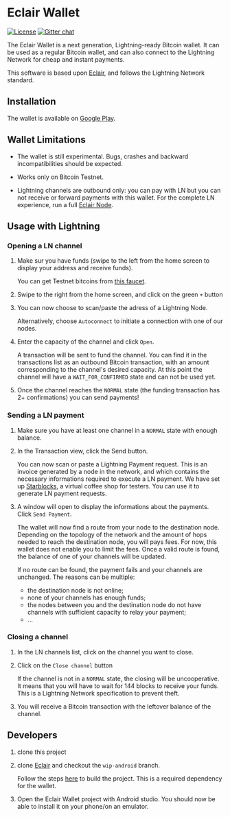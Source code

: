 # Eclair Wallet
[![License](https://img.shields.io/badge/license-Apache%202.0-blue.svg)](LICENSE)
[![Gitter chat](https://img.shields.io/badge/chat-on%20gitter-rose.svg)](https://gitter.im/ACINQ/eclair)

The Eclair Wallet is a next generation, Lightning-ready Bitcoin wallet. It can be used as a regular Bitcoin wallet, and can also connect to the Lightning Network for cheap and instant payments.

This software is based upon [Eclair](https://github.com/ACINQ/eclair), and follows the Lightning Network standard.

## Installation

The wallet is available on [Google Play](https://play.google.com/store/apps/details?id=fr.acinq.eclair.wallet).

## Wallet Limitations

- The wallet is still experimental. Bugs, crashes and backward incompatibilities should be expected.

- Works only on Bitcoin Testnet.

- Lightning channels are outbound only: you can pay with LN but you can not receive or forward payments with this wallet. For the complete LN experience, run a full [Eclair Node](https://github.com/ACINQ/eclair).

## Usage with Lightning

### Opening a LN channel

1. Make sur you have funds (swipe to the left from the home screen to display your address and receive funds). 
   
   You can get Testnet bitcoins from [this faucet](https://testnet.manu.backend.hamburg/faucet).
   
2. Swipe to the right from the home screen, and click on the green `+` button
3. You can now choose to scan/paste the adress of a Lightning Node.
   
   Alternatively, choose `Autoconnect` to initiate a connection with one of our nodes.
   
4. Enter the capacity of the channel and click `Open`.
   
   A transaction will be sent to fund the channel. You can find it in the transactions list as an outbound Bitcoin transaction, with an amount corresponding to the channel's desired capacity.
   At this point the channel will have a `WAIT_FOR_CONFIRMED` state and can not be used yet.
   
5. Once the channel reaches the `NORMAL` state (the funding transaction has 2+ confirmations) you can send payments!

### Sending a LN payment

1. Make sure you have at least one channel in a `NORMAL` state with enough balance.
2. In the Transaction view, click the Send button.
   
   You can now scan or paste a Lightning Payment request. This is an invoice generated by a node in the network, and which contains the necessary informations required to execute a LN payment.
   We have set up [Starblocks](https://starblocks.acinq.co), a virtual coffee shop for testers. You can use it to generate LN payment requests.

3. A window will open to display the informations about the payments. Click `Send Payment`.

   The wallet will now find a route from your node to the destination node. Depending on the topology of the network and the amount of hops needed to reach the destination node, you will pays fees. For now, this wallet does not enable you to limit the fees.
   Once a valid route is found, the balance of one of your channels will be updated.

   If no route can be found, the payment fails and your channels are unchanged. The reasons can be multiple: 
   - the destination node is not online;
   - none of your channels has enough funds;
   - the nodes between you and the destination node do not have channels with sufficient capacity to relay your payment;
   - ...

### Closing a channel

1. In the LN channels list, click on the channel you want to close.
2. Click on the `Close channel` button

   If the channel is not in a `NORMAL` state, the closing will be uncooperative. It means that you will have to wait for 144 blocks to receive your funds. This is a Lightning Network specification to prevent theft.

3. You will receive a Bitcoin transaction with the leftover balance of the channel.

## Developers

1. clone this project
2. clone [Eclair](https://github.com/ACINQ/eclair) and checkout the `wip-android` branch.
   
   Follow the steps [here](https://github.com/ACINQ/eclair/blob/wip-android/BUILD.md) to build the project. This is a required dependency for the wallet.
   
3. Open the Eclair Wallet project with Android studio. You should now be able to install it on your phone/on an emulator.
